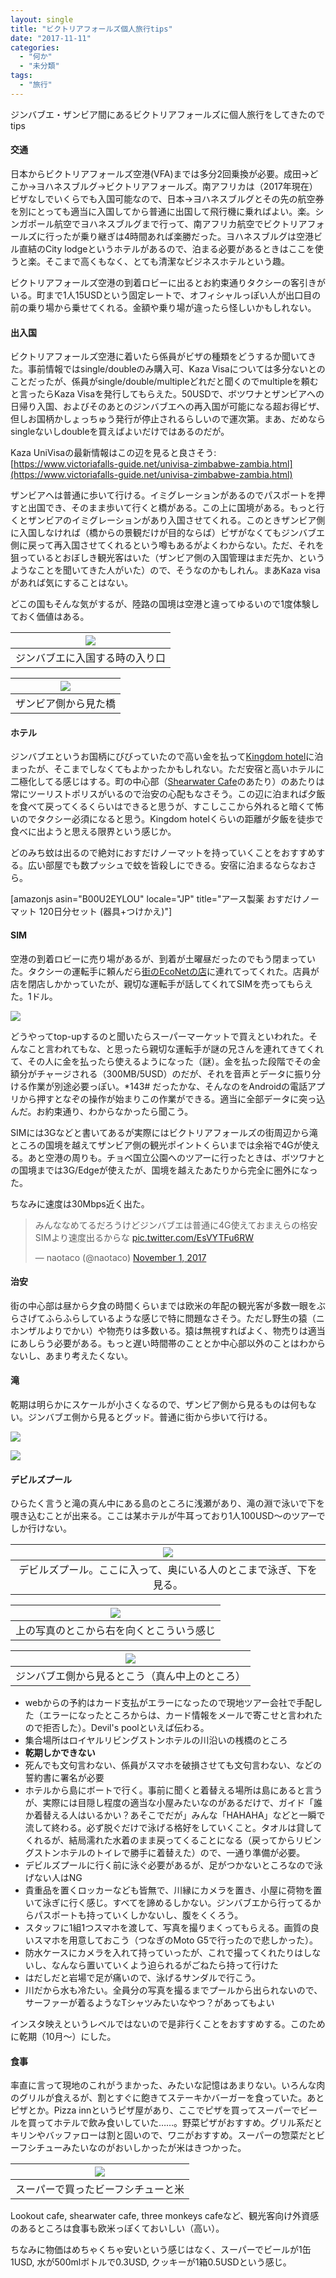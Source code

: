 ```yaml
---
layout: single
title: "ビクトリアフォールズ個人旅行tips"
date: "2017-11-11"
categories: 
  - "何か"
  - "未分類"
tags: 
  - "旅行"
---
```


ジンバブエ・ザンビア間にあるビクトリアフォールズに個人旅行をしてきたのでtips

#### 交通

日本からビクトリアフォールズ空港(VFA)までは多分2回乗換が必要。成田→どこか→ヨハネスブルグ→ビクトリアフォールズ。南アフリカは（2017年現在）ビザなしでいくらでも入国可能なので、日本→ヨハネスブルグとその先の航空券を別にとっても適当に入国してから普通に出国して飛行機に乗ればよい。楽。シンガポール航空でヨハネスブルグまで行って、南アフリカ航空でビクトリアフォールズに行ったが乗り継ぎは4時間あれば楽勝だった。ヨハネスブルグは空港ビル直結のCity lodgeというホテルがあるので、泊まる必要があるときはここを使うと楽。そこまで高くもなく、とても清潔なビジネスホテルという趣。

ビクトリアフォールズ空港の到着ロビーに出るとお約束通りタクシーの客引きがいる。町まで1人15USDという固定レートで、オフィシャルっぽい人が出口目の前の乗り場から乗せてくれる。金額や乗り場が違ったら怪しいかもしれない。

#### 出入国

ビクトリアフォールズ空港に着いたら係員がビザの種類をどうするか聞いてきた。事前情報ではsingle/doubleのみ購入可、Kaza Visaについては多分ないとのことだったが、係員がsingle/double/multipleどれだと聞くのでmultipleを頼むと言ったらKaza Visaを発行してもらえた。50USDで、ボツワナとザンビアへの日帰り入国、およびそのあとのジンバブエへの再入国が可能になる超お得ビザ、但しお国柄かしょっちゅう発行が停止されるらしいので運次第。まあ、だめならsingleないしdoubleを買えばよいだけではあるのだが。

Kaza UniVisaの最新情報はこの辺を見ると良さそう: [https://www.victoriafalls-guide.net/univisa-zimbabwe-zambia.html](https://www.victoriafalls-guide.net/univisa-zimbabwe-zambia.html)

ザンビアへは普通に歩いて行ける。イミグレーションがあるのでパスポートを押すと出国でき、そのまま歩いて行くと橋がある。この上に国境がある。もっと行くとザンビアのイミグレーションがあり入国させてくれる。このときザンビア側に入国しなければ（橋からの景観だけが目的ならば）ビザがなくてもジンバブエ側に戻って再入国させてくれるという噂もあるがよくわからない。ただ、それを狙っているとおぼしき観光客はいた（ザンビア側の入国管理はまだ先か、というようなことを聞いてきた人がいた）ので、そうなのかもしれん。まあKaza visaがあれば気にすることはない。

どこの国もそんな気がするが、陸路の国境は空港と違ってゆるいので1度体験しておく価値はある。

| ![](https://blog.naotaco.com/assets/images/posts/2017/11/DSC07072.jpg) |
|:--:|
|  ジンバブエに入国する時の入り口 |

| ![](https://blog.naotaco.com/assets/images/posts/2017/11/DSC07060.jpg) |
|:--:|
|  ザンビア側から見た橋 |

#### ホテル

ジンバブエというお国柄にびびっていたので高い金を払って[Kingdom hotel](https://www.google.co.jp/maps/place/The+Kingdom+Hotel/@-17.9272487,25.843551,17.75z/data=!4m14!1m8!3m7!1s0x0:0x0!2zMTfCsDU1JzM5LjEiUyAyNcKwNTAnMTUuOSJF!3b1!7e2!8m2!3d-17.9275152!4d25.8377579!3m4!1s0x0:0xb7db4e6a90558724!8m2!3d-17.928314!4d25.8429343)に泊まったが、そこまでしなくてもよかったかもしれない。ただ安宿と高いホテルに二極化してる感じはする。町の中心部（[Shearwater Cafe](https://www.google.co.jp/maps/place/Shearwater+Cafe/@-17.9275278,25.8372028,19z/data=!4m14!1m8!3m7!1s0x0:0x0!2zMTfCsDU1JzM5LjEiUyAyNcKwNTAnMTUuOSJF!3b1!7e2!8m2!3d-17.9275152!4d25.8377579!3m4!1s0x194fe54571cf98a7:0xaaf8c22b59926815!8m2!3d-17.9281852!4d25.8380715)のあたり）のあたりは常にツーリストポリスがいるので治安の心配もなさそう。この辺に泊まれば夕飯を食べて戻ってくるくらいはできると思うが、すこしここから外れると暗くて怖いのでタクシー必須になると思う。Kingdom hotelくらいの距離が夕飯を徒歩で食べに出ようと思える限界という感じか。

どのみち蚊は出るので絶対におすだけノーマットを持っていくことをおすすめする。広い部屋でも数プッシュで蚊を皆殺しにできる。安宿に泊まるならなおさら。

\[amazonjs asin="B00U2EYLOU" locale="JP" title="アース製薬 おすだけノーマット 120日分セット (器具+つけかえ)"\]

#### SIM

空港の到着ロビーに売り場があるが、到着が土曜昼だったのでもう閉まっていた。タクシーの運転手に頼んだら[街のEcoNetの店](https://www.google.co.jp/maps/place/17%C2%B055'39.1%22S+25%C2%B050'15.9%22E/@-17.9275137,25.8372108,19z/data=!3m1!4b1!4m6!3m5!1s0x0:0x0!7e2!8m2!3d-17.9275152!4d25.8377579)に連れてってくれた。店員が店を閉店しかかっていたが、親切な運転手が話してくれてSIMを売ってもらえた。1ドル。

![](https://blog.naotaco.com/assets/images/posts/2017/11/DSC07598.jpg)

どうやってtop-upするのと聞いたらスーパーマーケットで買えといわれた。そんなこと言われてもな、と思ったら親切な運転手が謎の兄さんを連れてきてくれて、その人に金を払ったら使えるようになった（謎）。金を払った段階でその金額分がチャージされる（300MB/5USD）のだが、それを音声とデータに振り分ける作業が別途必要っぽい。\*143# だったかな、そんなのをAndroidの電話アプリから押すとなぞの操作が始まりこの作業ができる。適当に全部データに突っ込んだ。お約束通り、わからなかったら聞こう。

SIMには3Gなどと書いてあるが実際にはビクトリアフォールズの街周辺から滝ところの国境を越えてザンビア側の観光ポイントくらいまでは余裕で4Gが使える。あと空港の周りも。チョベ国立公園へのツアーに行ったときは、ボツワナとの国境までは3G/Edgeが使えたが、国境を越えたあたりから完全に圏外になった。

ちなみに速度は30Mbps近く出た。

<blockquote class="twitter-tweet" data-lang="en"><p dir="ltr" lang="ja">みんななめてるだろうけどジンバブエは普通に4G使えておまえらの格安SIMより速度出るからな <a href="https://t.co/EsVYTFu6RW">pic.twitter.com/EsVYTFu6RW</a></p>— naotaco (@naotaco) <a href="https://twitter.com/naotaco/status/925668731895853056?ref_src=twsrc%5Etfw">November 1, 2017</a></blockquote>

#### 治安

街の中心部は昼から夕食の時間くらいまでは欧米の年配の観光客が多数一眼をぶらさげてふらふらしているような感じで特に問題なさそう。ただし野生の猿（ニホンザルよりでかい）や物売りは多数いる。猿は無視すればよく、物売りは適当にあしらう必要がある。もっと遅い時間帯のこととか中心部以外のことはわからないし、あまり考えたくない。

#### 滝

乾期は明らかにスケールが小さくなるので、ザンビア側から見るものは何もない。ジンバブエ側から見るとグッド。普通に街から歩いて行ける。

[![](https://blog.naotaco.com/assets/images/posts/2017/11/DSC07130.jpg)](https://blog.naotaco.com/assets/images/posts/2017/11/DSC07130.jpg)

[![](https://blog.naotaco.com/assets/images/posts/2017/11/DSC07127.jpg)](https://blog.naotaco.com/assets/images/posts/2017/11/DSC07127.jpg)

#### デビルズプール

ひらたく言うと滝の真ん中にある島のところに浅瀬があり、滝の淵で泳いで下を覗き込むことが出来る。ここは某ホテルが牛耳っており1人100USD～のツアーでしか行けない。

| ![](https://blog.naotaco.com/assets/images/posts/2017/11/DNZHJrJW0AAMfV5.jpg) |
|:--:|
|  デビルズプール。ここに入って、奥にいる人のとこまで泳ぎ、下を見る。 |

| ![](https://blog.naotaco.com/assets/images/posts/2017/11/DNZIDU0W0AIRj7i-400x225.jpg) |
|:--:|
|  上の写真のとこから右を向くとこういう感じ |

| ![](https://blog.naotaco.com/assets/images/posts/2017/11/DSC07140.jpg) |
|:--:|
|  ジンバブエ側から見るとこう（真ん中上のところ） |

- webからの予約はカード支払がエラーになったので現地ツアー会社で手配した（エラーになったところからは、カード情報をメールで寄こせと言われたので拒否した）。Devil's poolといえば伝わる。
- 集合場所はロイヤルリビングストンホテルの川沿いの桟橋のところ
- **乾期しかできない**
- 死んでも文句言わない、係員がスマホを破損させても文句言わない、などの誓約書に署名が必要
- ホテルから島にボートで行く。事前に聞くと着替える場所は島にあると言うが、実際には目隠し程度の適当な小屋みたいなのがあるだけで、ガイド「誰か着替える人はいるかい？あそこでだが」みんな「HAHAHA」などと一瞬で流して終わる。必ず脱ぐだけで泳げる格好をしていくこと。タオルは貸してくれるが、結局濡れた水着のまま戻ってくることになる（戻ってからリビングストンホテルのトイレで勝手に着替えた）ので、一通り準備が必要。
- デビルズプールに行く前に泳ぐ必要があるが、足がつかないところなので泳げない人はNG
- 貴重品を置くロッカーなども皆無で、川縁にカメラを置き、小屋に荷物を置いて泳ぎに行く感じ。すべてを諦めるしかない。ジンバブエから行ってるからパスポートも持っていくしかないし、腹をくくろう。
- スタッフに1組1つスマホを渡して、写真を撮りまくってもらえる。画質の良いスマホを用意しておこう（つなぎのMoto G5で行ったので悲しかった）。
- 防水ケースにカメラを入れて持っていったが、これで撮ってくれたりはしないし、なんなら置いていくよう迫られるがごねたら持って行けた
- はだしだと岩場で足が痛いので、泳げるサンダルで行こう。
- 川だから水も冷たい。全員分の写真を撮るまでプールから出られないので、サーファーが着るようなTシャツみたいなやつ？があってもよい

インスタ映えというレベルではないので是非行くことをおすすめする。このために乾期（10月～）にした。

#### 食事

率直に言って現地のこれがうまかった、みたいな記憶はあまりない。いろんな肉のグリルが食えるが、割とすぐに飽きてステーキかバーガーを食っていた。あとピザとか。Pizza innというピザ屋があり、ここでピザを買ってスーパーでビールを買ってホテルで飲み食いしていた……。野菜ピザがおすすめ。グリル系だとキリンやバッファローは割と固いので、ワニがおすすめ。スーパーの惣菜だとビーフシチューみたいなのがおいしかったが米はきつかった。

| ![](https://blog.naotaco.com/assets/images/posts/2017/11/DSC07078.jpg) |
|:--:|
|  スーパーで買ったビーフシチューと米 |

Lookout cafe, shearwater cafe, three monkeys cafeなど、観光客向け外資感のあるところは食事も欧米っぽくておいしい（高い）。

ちなみに物価はめちゃくちゃ安いという感じはなく、スーパーでビールが1缶1USD, 水が500mlボトルで0.3USD, クッキーが1箱0.5USDという感じ。
